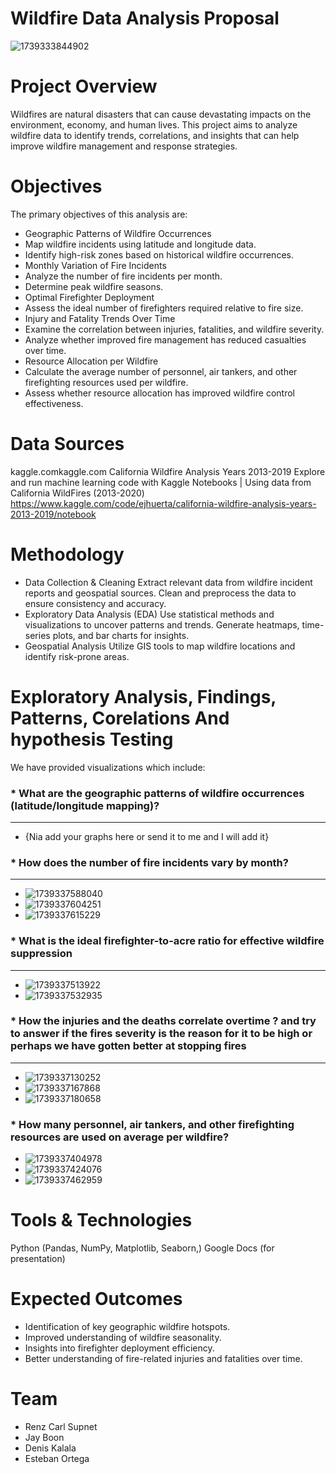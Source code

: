 # Wildfire Data Analysis Proposal

![1739333844902](image/README/1739333844902.png)

# Project Overview

Wildfires are natural disasters that can cause devastating impacts on the environment, economy, and human lives. This project aims to analyze wildfire data to identify trends, correlations, and insights that can help improve wildfire management and response strategies.

# Objectives

The primary objectives of this analysis are:

- Geographic Patterns of Wildfire Occurrences
- Map wildfire incidents using latitude and longitude data.
- Identify high-risk zones based on historical wildfire occurrences.
- Monthly Variation of Fire Incidents
- Analyze the number of fire incidents per month.
- Determine peak wildfire seasons.
- Optimal Firefighter Deployment
- Assess the ideal number of firefighters required relative to fire size.
- Injury and Fatality Trends Over Time
- Examine the correlation between injuries, fatalities, and wildfire severity.
- Analyze whether improved fire management has reduced casualties over time.
- Resource Allocation per Wildfire
- Calculate the average number of personnel, air tankers, and other firefighting resources used per wildfire.
- Assess whether resource allocation has improved wildfire control effectiveness.

# Data Sources

kaggle.comkaggle.com
California Wildfire Analysis Years 2013-2019
Explore and run machine learning code with Kaggle Notebooks | Using data from California WildFires (2013-2020)
https://www.kaggle.com/code/ejhuerta/california-wildfire-analysis-years-2013-2019/notebook

# Methodology

- Data Collection & Cleaning
  Extract relevant data from wildfire incident reports and geospatial sources.
  Clean and preprocess the data to ensure consistency and accuracy.
- Exploratory Data Analysis (EDA)
  Use statistical methods and visualizations to uncover patterns and trends.
  Generate heatmaps, time-series plots, and bar charts for insights.
- Geospatial Analysis
  Utilize GIS tools to map wildfire locations and identify risk-prone areas.

# Exploratory Analysis, Findings, Patterns, Corelations And hypothesis Testing

We have provided visualizations which include:

### * What are the geographic patterns of wildfire occurrences (latitude/longitude mapping)?

---

* {Nia add your graphs here or send it to me and I will add it}

### * How does the number of fire incidents vary by month?

---

* ![1739337588040](image/README/1739337588040.png)
* ![1739337604251](image/README/1739337604251.png)
* ![1739337615229](image/README/1739337615229.png)

### * What is the ideal firefighter-to-acre ratio for effective wildfire suppression

---

* ![1739337513922](image/README/1739337513922.png)
* ![1739337532935](image/README/1739337532935.png)

### * How the injuries and the deaths correlate overtime ? and try to answer if the fires severity is the reason for it to be high or perhaps we have gotten better at stopping fires

---

* ![1739337130252](image/README/1739337130252.png)
* ![1739337167868](image/README/1739337167868.png)
* ![1739337180658](image/README/1739337180658.png)

### * How many personnel, air tankers, and other firefighting resources are used on average per wildfire?

* ![1739337404978](image/README/1739337404978.png)
* ![1739337424076](image/README/1739337424076.png)
* ![1739337462959](image/README/1739337462959.png)

# Tools & Technologies

Python (Pandas, NumPy, Matplotlib, Seaborn,)
Google Docs (for presentation)

# Expected Outcomes

- Identification of key geographic wildfire hotspots.
- Improved understanding of wildfire seasonality.
- Insights into firefighter deployment efficiency.
- Better understanding of fire-related injuries and fatalities over time.

# Team

- Renz Carl Supnet
- Jay Boon
- Denis Kalala
- Esteban Ortega

